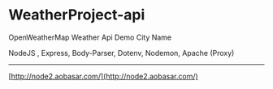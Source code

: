 # WeatherProject-api

OpenWeatherMap
Weather Api Demo
City Name

NodeJS , Express, Body-Parser, Dotenv, Nodemon, Apache (Proxy)

---

[http://node2.aobasar.com/](http://node2.aobasar.com/)
